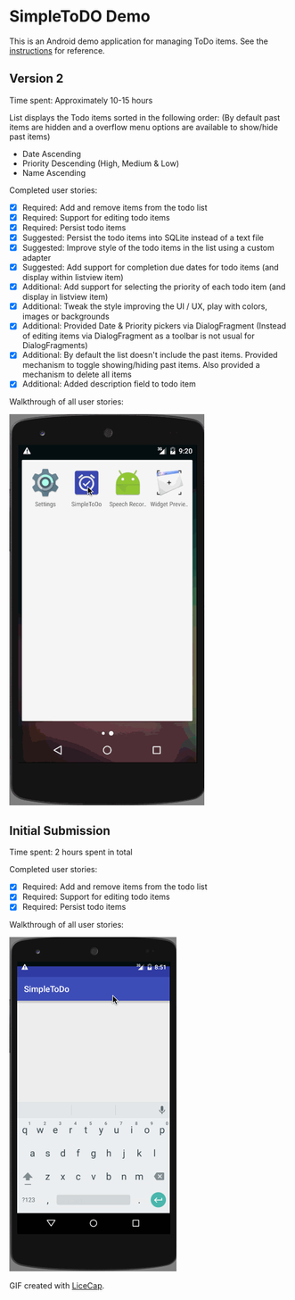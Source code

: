 # SimpleToDO Demo

This is an Android demo application for managing ToDo items. See the [instructions](http://courses.codepath.com/snippets/intro_to_android/prework) for reference.

## Version 2
Time spent: Approximately 10-15 hours

List displays the Todo items sorted in the following order: (By default past items are hidden and a overflow menu options are available to show/hide past items)
* Date Ascending
* Priority Descending (High, Medium & Low)
* Name Ascending

Completed user stories:

 * [x] Required: Add and remove items from the todo list
 * [x] Required: Support for editing todo items
 * [x] Required: Persist todo items
 * [x] Suggested: Persist the todo items into SQLite instead of a text file
 * [x] Suggested: Improve style of the todo items in the list using a custom adapter
 * [x] Suggested: Add support for completion due dates for todo items (and display within listview item)
 * [x] Additional: Add support for selecting the priority of each todo item (and display in listview item)
 * [x] Additional: Tweak the style improving the UI / UX, play with colors, images or backgrounds 
 * [x] Additional: Provided Date & Priority pickers via DialogFragment (Instead of editing items via DialogFragment as a toolbar is not usual for DialogFragments)
 * [x] Additional: By default the list doesn't include the past items. Provided mechanism to toggle showing/hiding past items. Also provided a mechanism to delete all items
 * [x] Additional: Added description field to todo item

Walkthrough of all user stories:

![Video Walkthrough](simpletodo_demo_2.gif)

## Initial Submission
Time spent: 2 hours spent in total

Completed user stories:

 * [x] Required: Add and remove items from the todo list
 * [x] Required: Support for editing todo items
 * [x] Required: Persist todo items
 
Walkthrough of all user stories:

![Video Walkthrough](simpletodo_demo_1.gif)

GIF created with [LiceCap](http://www.cockos.com/licecap/).
